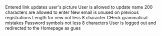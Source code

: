 Entered link updates user's picture
User is allowed to update name
200 characters are allowed to enter
New email is unused on previous registrations
Length for new not less 8 character
CHeck grammatical mistakes
Password symbols not less 8 characters
User is logged out and redirected to the Homepage as gues